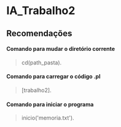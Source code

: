 # IA_Trabalho2

## Recomendações
#### Comando para mudar o diretório corrente
>cd(path_pasta).
#### Comando para carregar o código .pl
>[trabalho2].
#### Comando para iniciar o programa
>inicio('memoria.txt').

